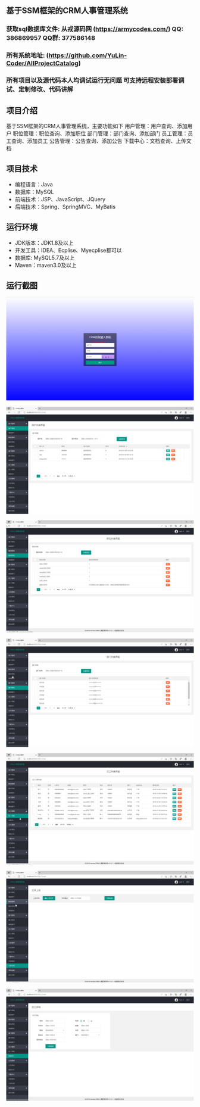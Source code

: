 ## 基于SSM框架的CRM人事管理系统

###  获取sql数据库文件: 从戎源码网 (https://armycodes.com/) QQ: 386869957 QQ群: 377586148
###  所有系统地址: (https://github.com/YuLin-Coder/AllProjectCatalog) 
###  所有项目以及源代码本人均调试运行无问题 可支持远程安装部署调试、定制修改、代码讲解

## 项目介绍
基于SSM框架的CRM人事管理系统，主要功能如下
用户管理：用户查询、添加用户
职位管理：职位查询、添加职位
部门管理：部门查询、添加部门
员工管理：员工查询、添加员工
公告管理：公告查询、添加公告
下载中心：文档查询、上传文档

## 项目技术
- 编程语言：Java
- 数据库：MySQL
- 前端技术：JSP、JavaScript、JQuery
- 后端技术：Spring、SpringMVC、MyBatis

## 运行环境
- JDK版本：JDK1.8及以上
- 开发工具：IDEA、Ecplise、Myecplise都可以
- 数据库: MySQL5.7及以上
- Maven：maven3.0及以上

## 运行截图
![](screenshot/1.png)

![](screenshot/2.png)

![](screenshot/3.png)

![](screenshot/4.png)

![](screenshot/5.png)

![](screenshot/6.png)

![](screenshot/7.png)
